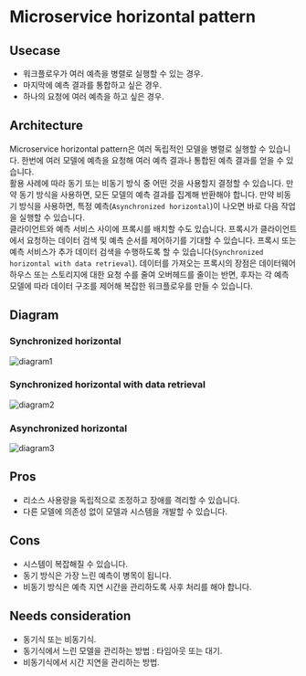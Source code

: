 # Microservice horizontal pattern

## Usecase
- 워크플로우가 여러 예측을 병렬로 실행할 수 있는 경우.
- 마지막에 예측 결과를 통합하고 싶은 경우.
- 하나의 요청에 여러 예측을 하고 싶은 경우.


## Architecture
Microservice horizontal pattern은 여러 독립적인 모델을 병렬로 실행할 수 있습니다. 한번에 여러 모델에 예측을 요청해 여러 예측 결과나 통합된 예측 결과를 얻을 수 있습니다. <br>
활용 사례에 따라 동기 또는 비동기 방식 중 어떤 것을 사용할지 결정할 수 있습니다. 만약 동기 방식을 사용하면, 모든 모델의 예측 결과를 집계해 반환해야 합니다. 만약 비동기 방식을 사용하면, 특정 예측(`Asynchronized horizontal`)이 나오면 바로 다음 작업을 실행할 수 있습니다.<br>
클라이언트와 예측 서비스 사이에 프록시를 배치할 수도 있습니다. 프록시가 클라이언트에서 요청하는 데이터 검색 및 예측 순서를 제어하기를 기대할 수 있습니다. 프록시 또는 예측 서비스가 추가 데이터 검색을 수행하도록 할 수 있습니다(`Synchronized horizontal with data retrieval`). 데이터를 가져오는 프록시의 장점은 데이터웨어하우스 또는 스토리지에 대한 요청 수를 줄여 오버헤드를 줄이는 반면, 후자는 각 예측 모델에 따라 데이터 구조를 제어해 복잡한 워크플로우를 만들 수 있습니다.

## Diagram
### Synchronized horizontal
![diagram1](diagram1.png)

### Synchronized horizontal with data retrieval
![diagram2](diagram2.png)

### Asynchronized horizontal
![diagram3](diagram3.png)

## Pros
- 리소스 사용량을 독립적으로 조정하고 장애를 격리할 수 있습니다.
- 다른 모델에 의존성 없이 모델과 시스템을 개발할 수 있습니다.

## Cons
- 시스템이 복잡해질 수 있습니다.
- 동기 방식은 가장 느린 예측이 병목이 됩니다.
- 비동기 방식은 예측 지연 시간을 관리하도록 사후 처리를 해야 합니다.

## Needs consideration
- 동기식 또는 비동기식.
- 동기식에서 느린 모델을 관리하는 방법 : 타임아웃 또는 대기.
- 비동기식에서 시간 지연을 관리하는 방법.
